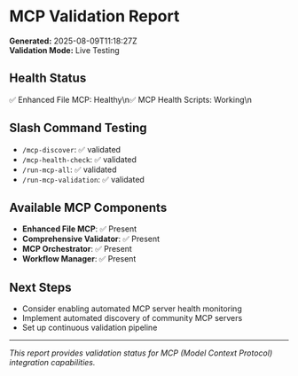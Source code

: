 # MCP Validation Report

**Generated:** 2025-08-09T11:18:27Z  
**Validation Mode:** Live Testing

## Health Status
✅ Enhanced File MCP: Healthy\n✅ MCP Health Scripts: Working\n

## Slash Command Testing
- `/mcp-discover`: ✅ validated
- `/mcp-health-check`: ✅ validated 
- `/run-mcp-all`: ✅ validated
- `/run-mcp-validation`: ✅ validated

## Available MCP Components
- **Enhanced File MCP**: ✅ Present
- **Comprehensive Validator**: ✅ Present
- **MCP Orchestrator**: ✅ Present
- **Workflow Manager**: ✅ Present

## Next Steps
- Consider enabling automated MCP server health monitoring
- Implement automated discovery of community MCP servers
- Set up continuous validation pipeline

---
*This report provides validation status for MCP (Model Context Protocol) integration capabilities.*
